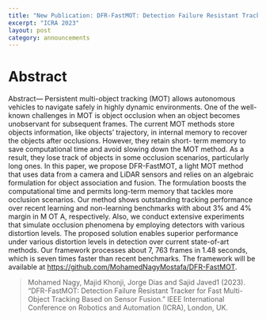 ```yaml
---
title: "New Publication: DFR-FastMOT: Detection Failure Resistant Tracker for Fast Multi-Object Tracking Based on Sensor Fusion. ICRA 2023"
excerpt: "ICRA 2023"
layout: post
category: announcements
---
```



# Abstract
Abstract— Persistent multi-object tracking (MOT) allows autonomous vehicles to navigate safely in highly dynamic environments. One of the well-known challenges in MOT is object occlusion when an object becomes unobservant for subsequent frames. The current MOT methods store objects information, like objects’ trajectory, in internal memory to recover the objects after occlusions. However, they retain short- term memory to save computational time and avoid slowing down the MOT method. As a result, they lose track of objects in some occlusion scenarios, particularly long ones. In this paper, we propose DFR-FastMOT, a light MOT method that uses data from a camera and LiDAR sensors and relies on an algebraic formulation for object association and fusion. The formulation boosts the computational time and permits long-term memory that tackles more occlusion scenarios. Our method shows outstanding tracking performance over recent learning and non-learning benchmarks with about 3% and 4% margin in M OT A, respectively. Also, we conduct extensive experiments that simulate occlusion phenomena by employing detectors with various distortion levels. The proposed solution enables superior performance under various distortion levels in detection over current state-of-art methods. Our framework processes about 7, 763 frames in 1.48 seconds, which is seven times faster than recent benchmarks. The framework will be available at https://github.com/MohamedNagyMostafa/DFR-FastMOT.

>Mohamed Nagy, Majid Khonji, Jorge Dias and Sajid Javed1 (2023). “DFR-FastMOT: Detection Failure Resistant Tracker for Fast Multi-Object Tracking Based on Sensor Fusion.” IEEE International Conference on Robotics and Automation (ICRA), London, UK.

